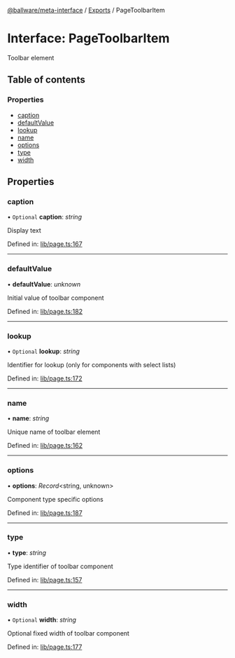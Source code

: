 [@ballware/meta-interface](../README.md) / [Exports](../modules.md) / PageToolbarItem

# Interface: PageToolbarItem

Toolbar element

## Table of contents

### Properties

- [caption](pagetoolbaritem.md#caption)
- [defaultValue](pagetoolbaritem.md#defaultvalue)
- [lookup](pagetoolbaritem.md#lookup)
- [name](pagetoolbaritem.md#name)
- [options](pagetoolbaritem.md#options)
- [type](pagetoolbaritem.md#type)
- [width](pagetoolbaritem.md#width)

## Properties

### caption

• `Optional` **caption**: *string*

Display text

Defined in: [lib/page.ts:167](https://github.com/ballware/ballware-client/blob/c9efe3e/libs/meta-interface/src/lib/page.ts#L167)

___

### defaultValue

• **defaultValue**: *unknown*

Initial value of toolbar component

Defined in: [lib/page.ts:182](https://github.com/ballware/ballware-client/blob/c9efe3e/libs/meta-interface/src/lib/page.ts#L182)

___

### lookup

• `Optional` **lookup**: *string*

Identifier for lookup (only for components with select lists)

Defined in: [lib/page.ts:172](https://github.com/ballware/ballware-client/blob/c9efe3e/libs/meta-interface/src/lib/page.ts#L172)

___

### name

• **name**: *string*

Unique name of toolbar element

Defined in: [lib/page.ts:162](https://github.com/ballware/ballware-client/blob/c9efe3e/libs/meta-interface/src/lib/page.ts#L162)

___

### options

• **options**: *Record*<string, unknown\>

Component type specific options

Defined in: [lib/page.ts:187](https://github.com/ballware/ballware-client/blob/c9efe3e/libs/meta-interface/src/lib/page.ts#L187)

___

### type

• **type**: *string*

Type identifier of toolbar component

Defined in: [lib/page.ts:157](https://github.com/ballware/ballware-client/blob/c9efe3e/libs/meta-interface/src/lib/page.ts#L157)

___

### width

• `Optional` **width**: *string*

Optional fixed width of toolbar component

Defined in: [lib/page.ts:177](https://github.com/ballware/ballware-client/blob/c9efe3e/libs/meta-interface/src/lib/page.ts#L177)
